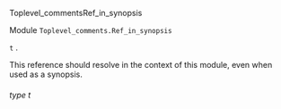 Toplevel_commentsRef_in_synopsis

Module  `` Toplevel_comments.Ref_in_synopsis `` 

 `` t `` .

This reference should resolve in the context of this module, even when used as a synopsis.

###### type t

